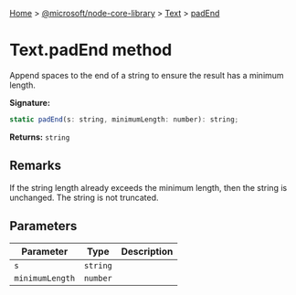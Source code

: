 [Home](./index) &gt; [@microsoft/node-core-library](./node-core-library.md) &gt; [Text](./node-core-library.text.md) &gt; [padEnd](./node-core-library.text.padend.md)

# Text.padEnd method

Append spaces to the end of a string to ensure the result has a minimum length.

**Signature:**
```javascript
static padEnd(s: string, minimumLength: number): string;
```
**Returns:** `string`

## Remarks

If the string length already exceeds the minimum length, then the string is unchanged. The string is not truncated.

## Parameters

|  Parameter | Type | Description |
|  --- | --- | --- |
|  `s` | `string` |  |
|  `minimumLength` | `number` |  |


